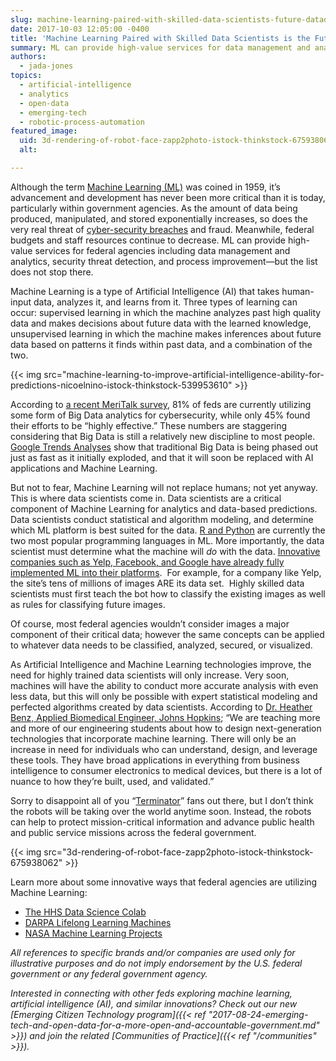 ```yaml
---
slug: machine-learning-paired-with-skilled-data-scientists-future-datadriven-decision-making
date: 2017-10-03 12:05:00 -0400
title: 'Machine Learning Paired with Skilled Data Scientists is the Future of Data-Driven Decision Making'
summary: ML can provide high-value services for data management and analytics, security threat detection, and process improvement but it doesn't stop there.
authors:
  - jada-jones
topics:
  - artificial-intelligence
  - analytics
  - open-data
  - emerging-tech
  - robotic-process-automation
featured_image:
  uid: 3d-rendering-of-robot-face-zapp2photo-istock-thinkstock-675938062
  alt:

---
```


Although the term [Machine Learning (ML)](https://en.wikipedia.org/wiki/Machine_learning) was coined in 1959, it’s advancement and development has never been more critical than it is today, particularly within government agencies. As the amount of data being produced, manipulated, and stored exponentially increases, so does the very real threat of [cyber-security breaches](http://www.nextgov.com/technology-news/tech-insider/2017/04/machine-learning-technologies-help-agencies-develop-highly-intelligent-security-postures/137061/) and fraud. Meanwhile, federal budgets and staff resources continue to decrease. ML can provide high-value services for federal agencies including data management and analytics, security threat detection, and process improvement—but the list does not stop there.

Machine Learning is a type of Artificial Intelligence (AI) that takes human-input data, analyzes it, and learns from it. Three types of learning can occur: supervised learning in which the machine analyzes past high quality data and makes decisions about future data with the learned knowledge, unsupervised learning in which the machine makes inferences about future data based on patterns it finds within past data, and a combination of the two.

{{< img src="machine-learning-to-improve-artificial-intelligence-ability-for-predictions-nicoelnino-istock-thinkstock-539953610" >}}

According to [a recent MeriTalk survey](https://www.meritalk.com/study/navigating-the-cybersecurity-equation/), 81% of feds are currently utilizing some form of Big Data analytics for cybersecurity, while only 45% found their efforts to be “highly effective.” These numbers are staggering considering that Big Data is still a relatively new discipline to most people. [Google Trends Analyses](http://www.kdnuggets.com/2017/05/machine-learning-overtaking-big-data.html) show that traditional Big Data is being phased out just as fast as it initially exploded, and that it will soon be replaced with AI applications and Machine Learning.

But not to fear, Machine Learning will not replace humans; not yet anyway. This is where data scientists come in. Data scientists are a critical component of Machine Learning for analytics and data-based predictions. Data scientists conduct statistical and algorithm modeling, and determine which ML platform is best suited for the data. [R and Python](https://opensource.com/article/16/11/python-vs-r-machine-learning-data-analysis) are currently the two most popular programming languages in ML. More importantly, the data scientist must determine what the machine will _do_ with the data. [Innovative companies such as Yelp, Facebook, and Google have already fully implemented ML into their platforms](http://www.wordstream.com/blog/ws/2017/07/28/machine-learning-applications).  For example, for a company like Yelp, the site’s tens of millions of images ARE its data set.  Highly skilled data scientists must first teach the bot how to classify the existing images as well as rules for classifying future images.

Of course, most federal agencies wouldn’t consider images a major component of their critical data; however the same concepts can be applied to whatever data needs to be classified, analyzed, secured, or visualized.

As Artificial Intelligence and Machine Learning technologies improve, the need for highly trained data scientists will only increase. Very soon, machines will have the ability to conduct more accurate analysis with even less data, but this will only be possible with expert statistical modeling and perfected algorithms created by data scientists. According to [Dr. Heather Benz, Applied Biomedical Engineer, Johns Hopkins](https://ep.jhu.edu/about-us/faculty-directory/1522-heather-benz); “We are teaching more and more of our engineering students about how to design next-generation technologies that incorporate machine learning. There will only be an increase in need for individuals who can understand, design, and leverage these tools. They have broad applications in everything from business intelligence to consumer electronics to medical devices, but there is a lot of nuance to how they’re built, used, and validated.”

Sorry to disappoint all of you “[Terminator](http://www.imdb.com/title/tt0088247/?ref_=nv_sr_3)” fans out there, but I don’t think the robots will be taking over the world anytime soon. Instead, the robots can help to protect mission-critical information and advance public health and public service missions across the federal government.

{{< img src="3d-rendering-of-robot-face-zapp2photo-istock-thinkstock-675938062" >}}

Learn more about some innovative ways that federal agencies are utilizing Machine Learning:

*   [The HHS Data Science Colab](https://www.hhs.gov/idealab/dscolab-curriculum/)
*   [DARPA Lifelong Learning Machines](https://www.darpa.mil/news-events/2017-03-16)
*   [NASA Machine Learning Projects](https://ml.jpl.nasa.gov/public/mls/projects.shtml)

_All references to specific brands and/or companies are used only for illustrative purposes and do not imply endorsement by the U.S. federal government or any federal government agency._

_Interested in connecting with other feds exploring machine learning, artificial intelligence (AI), and similar innovations? Check out our new [Emerging Citizen Technology program]({{< ref "2017-08-24-emerging-tech-and-open-data-for-a-more-open-and-accountable-government.md" >}}) and join the related [Communities of Practice]({{< ref "/communities" >}})._
